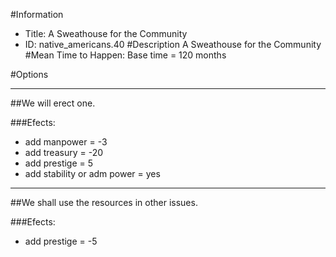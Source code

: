 #Information
 - Title: A Sweathouse for the Community
 - ID: native_americans.40
#Description
A Sweathouse for the Community
#Mean Time to Happen:
Base time = 120 months

#Options

___
##We will erect one.

###Efects:<ul><li>add manpower = -3</li><li>add treasury = -20</li><li>add prestige = 5</li><li>add stability or adm power = yes</li></ul>

___
##We shall use the resources in other issues.

###Efects:<ul><li>add prestige = -5</li></ul>
